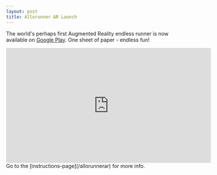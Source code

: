 ```yaml
---
layout: post
title: Allorunner AR Launch
---
```

The world's perhaps first Augmented Reality endless runner is now available on [Google Play](https://play.google.com/store/apps/details?id=com.michaeltroger.allorunnerar).
One sheet of paper - endless fun! 
<iframe width="560" height="315" src="https://www.youtube.com/embed/tMx2ZVE-jY0" frameborder="0" allowfullscreen></iframe>
Go to the [instructions-page](/allorunnerar) for more info.

